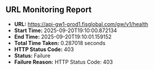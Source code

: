 ## URL Monitoring Report

- **URL:** https://api-gw1-prod1.fisglobal.com/gw/v1/health
- **Start Time:** 2025-09-20T19:10:00.872134
- **End Time:** 2025-09-20T19:10:01.159152
- **Total Time Taken:** 0.287018 seconds
- **HTTP Status Code:** 403
- **Status:** Failure
- **Failure Reason:** HTTP Status Code: 403
